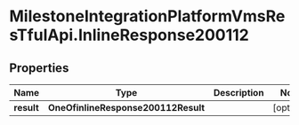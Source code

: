 # MilestoneIntegrationPlatformVmsResTfulApi.InlineResponse200112

## Properties
Name | Type | Description | Notes
------------ | ------------- | ------------- | -------------
**result** | **OneOfinlineResponse200112Result** |  | [optional] 
